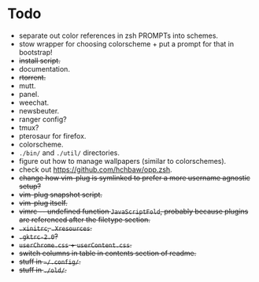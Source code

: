# Todo

- separate out color references in zsh PROMPTs into schemes.
- stow wrapper for choosing colorscheme + put a prompt for that in bootstrap!
- ~~install script.~~
- documentation.
- ~~rtorrent.~~
- mutt.
- panel.
- weechat.
- newsbeuter.
- ranger config?
- tmux?
- pterosaur for firefox.
- colorscheme.
- `./bin/` and `./util/` directories.
- figure out how to manage wallpapers (similar to colorschemes).
- check out https://github.com/hchbaw/opp.zsh.
- ~~change how vim-plug is symlinked to prefer a more username agnostic
  setup?~~
- ~~vim-plug snapshot script.~~
- ~~vim-plug itself.~~
- ~~vimrc -- undefined function `JavaScriptFold`, probably because plugins are
  referenced after the filetype section.~~
- ~~`.xinitrc`, `.Xresources`.~~
- ~~`.gktrc-2.0`?~~
- ~~`userChrome.css` + `userContent.css`.~~
- ~~switch columns in table in contents section of readme.~~
- ~~stuff in `~/.config/`.~~
- ~~stuff in `./old/`.~~
